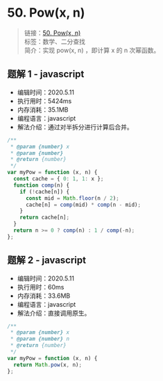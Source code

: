 # 50. Pow(x, n)

> 链接：[50. Pow(x, n)](https://leetcode-cn.com/problems/powx-n/)  
> 标签：数学、二分查找  
> 简介：实现 pow(x, n) ，即计算 x 的 n 次幂函数。

## 题解 1 - javascript

- 编辑时间：2020.5.11
- 执行用时：5424ms
- 内存消耗：35.1MB
- 编程语言：javascript
- 解法介绍：通过对半拆分进行计算后合并。

```javascript
/**
 * @param {number} x
 * @param {number}
 * @return {number}
 */
var myPow = function (x, n) {
  const cache = { 0: 1, 1: x };
  function comp(n) {
    if (!cache[n]) {
      const mid = Math.floor(n / 2);
      cache[n] = comp(mid) * comp(n - mid);
    }
    return cache[n];
  }
  return n >= 0 ? comp(n) : 1 / comp(-n);
};
```

## 题解 2 - javascript

- 编辑时间：2020.5.11
- 执行用时：60ms
- 内存消耗：33.6MB
- 编程语言：javascript
- 解法介绍：直接调用原生。

```javascript
/**
 * @param {number} x
 * @param {number} n
 * @return {number}
 */
var myPow = function (x, n) {
  return Math.pow(x, n);
};
```
